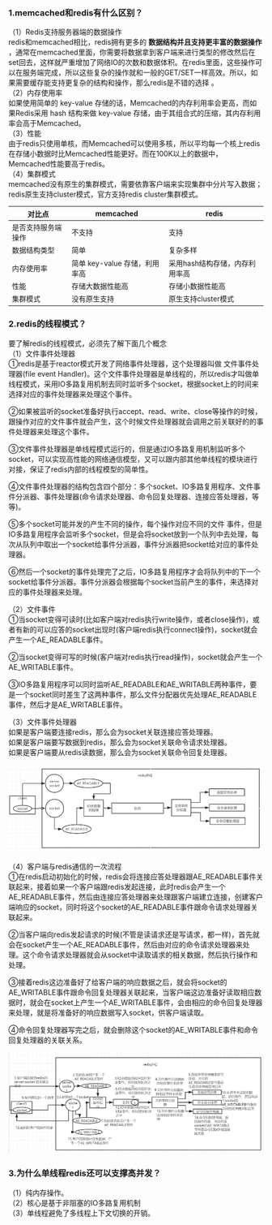 ### 1.memcached和redis有什么区别？
（1）Redis支持服务器端的数据操作  
redis和memcached相比，redis拥有更多的 **数据结构并且支持更丰富的数据操作** ，通常在memcached里面，你需要将数据拿到客户端来进行类型的修改然后在set回去，这样就严重增加了网络IO的次数和数据体积。在redis里面，这些操作可以在服务端完成，所以这些复杂的操作就和一般的GET/SET一样高效。所以，如果需要缓存能支持更复杂的结构和操作，那么redis是不错的选择 。  
（2）内存使用率  
如果使用简单的 key-value 存储的话，Memcached的内存利用率会更高，而如果Redis采用 hash 结构来做 key-value 存储，由于其组合式的压缩，其内存利用率会高于Memcached。  
（3）性能  
由于redis只使用单核，而Memcached可以使用多核，所以平均每一个核上redis在存储小数据时比Memcached性能更好。而在100K以上的数据中，Memcached性能要高于redis。  
（4）集群模式  
memcached没有原生的集群模式，需要依靠客户端来实现集群中分片写入数据；redis原生支持cluster模式，官方支持redis cluster集群模式。

对比点|memcached|redis
-|-|-
是否支持服务端操作|不支持|支持
数据结构类型|简单|复杂多样
内存使用率|简单 key-value 存储，利用率高|采用hash结构存储，内存利用率高  
性能|存储大数据性能高|存储小数据性能高
集群模式|没有原生支持|原生支持cluster模式


### 2.redis的线程模式？  
要了解redis的线程模式，必须先了解下面几个概念  
（1）文件事件处理器  
①redis是基于reactor模式开发了网络事件处理器，这个处理器叫做 文件事件处理器(file event Handler)。这个文件事件处理器是单线程的，所以redis才叫做单线程模式，采用IO多路复用机制去同时监听多个socket，根据socket上的时间来选择对应的事件处理器来处理这个事件。  

②如果被监听的socket准备好执行accept、read、write、close等操作的时候，跟操作对应的文件事件就会产生，这个时候文件处理器就会调用之前关联好的的事件处理器来处理这个事件。  

③文件事件处理器是单线程模式运行的，但是通过IO多路复用机制监听多个socket，可以实现高性能的网络通信模型，又可以跟内部其他单线程的模块进行对接，保证了redis内部的线程模型的简单性。  

④文件事件处理器的结构包含四个部分：多个socket、IO多路复用程序、文件事件分派器、事件处理器(命令请求处理器、命令回复处理器、连接应答处理器，等等)。  

⑤多个socket可能并发的产生不同的操作，每个操作对应不同的文件 事件，但是IO多路复用程序会监听多个socket，但是会将socket放到一个队列中去处理，每次从队列中取出一个socket给事件分派器，事件分派器把socket给对应的事件处理器。  

⑥然后一个socket的事件处理完了之后，IO多路复用程序才会将队列中的下一个socket给事件分派器。事件分派器会根据每个socket当前产生的事件，来选择对应的事件处理器来处理。  

（2）文件事件  
①当socket变得可读时(比如客户端对redis执行write操作，或者close操作)，或者有新的可以应答的socket出现时(客户端redis执行connect操作)，socket就会产生一个AE_READABLE事件。  

②当socket变得可写的时候(客户端对redis执行read操作)，socket就会产生一个AE_WRITABLE事件。  

③IO多路复用程序可以同时监听AE_READABLE和AE_WRITABLE两种事件，要是一个socket同时差生了这两种事件，那么文件分配器优先处理AE_READABLE事件，然后才是AE_WRITABLE事件。  

（3）文件事件处理器  
如果是客户端要连接redis，那么会为socket关联连接应答处理器。  
如果是客户端要写数据到redis，那么会为socket关联命令请求处理器。  
如果是客户端要从redis读数据，那么会为socket关联命令回复处理器。  

![redis内存模式简单示意图.png](/image/redis/2-1内存模式.webp)

（4）客户端与redis通信的一次流程  
①在redis启动初始化的时候，redis会将连接应答处理器跟AE_READABLE事件关联起来，接着如果一个客户端跟redis发起连接，此时redis会产生一个AE_READABLE事件，然后由连接应答处理器来处理跟客户端建立连接，创建客户端响应的socket，同时将这个socket的AE_READABLE事件跟命令请求处理器关联起来。  

②当客户端向redis发起请求的时候(不管是读请求还是写请求，都一样)，首先就会在socket产生一个AE_READABLE事件，然后由对应的命令请求处理器来处理。这个命令请求处理器就会从socket中读取请求的相关数据，然后执行操作和处理。  

③接着redis这边准备好了给客户端的响应数据之后，就会将socket的AE_WRITABLE事件跟命令回复处理器关联起来，当客户端这边准备好读取相应数据时，就会在socket上产生一个AE_WRITABLE事件，会由相应的命令回复处理器来处理，就是将准备好的响应数据写入socket，供客户端读取。  

④命令回复处理器写完之后，就会删除这个socket的AE_WRITABLE事件和命令回复处理器的关联关系。  

![一次通信过程.png](/image/redis/2-2一次通信.webp)

### 3.为什么单线程redis还可以支撑高并发？  
（1）纯内存操作。  
（2）核心是基于非阻塞的IO多路复用机制  
（3）单线程避免了多线程上下文切换的开销。
